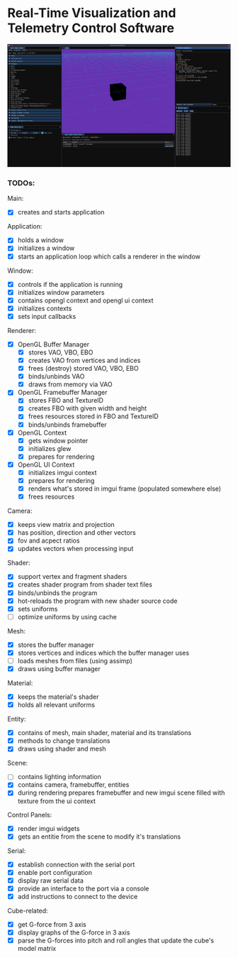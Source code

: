 # Real-Time Visualization and Telemetry Control Software
![Application screenshot](docs/public/screenshots/screenshot_v01.png?raw=true)

### TODOs:

Main:
- [x] creates and starts application

Application:
- [x] holds a window
- [x] initializes a window
- [x] starts an application loop which calls a renderer in the window

Window:
- [x] controls if the application is running
- [x] initializes window parameters
- [x] contains opengl context and opengl ui context
- [x] initializes contexts
- [x] sets input callbacks

Renderer:
- [x] OpenGL Buffer Manager
    - [x] stores VAO, VBO, EBO
    - [x] creates VAO from vertices and indices
    - [x] frees (destroy) stored VAO, VBO, EBO
    - [x] binds/unbinds VAO
    - [x] draws from memory via VAO
- [x] OpenGL Framebuffer Manager
    - [x] stores FBO and TextureID
    - [x] creates FBO with given width and height
    - [x] frees resources stored in FBO and TextureID
    - [x] binds/unbinds framebuffer
- [x] OpenGL Context
    - [x] gets window pointer
    - [x] initializes glew
    - [x] prepares for rendering
- [x] OpenGL UI Context
    - [x] initializes imgui context
    - [x] prepares for rendering
    - [x] renders what's stored in imgui frame (populated somewhere else)
    - [x] frees resources

Camera:
- [x] keeps view matrix and projection
- [x] has position, direction and other vectors
- [x] fov and acpect ratios
- [x] updates vectors when processing input

Shader:
- [x] support vertex and fragment shaders
- [x] creates shader program from shader text files
- [x] binds/unbinds the program
- [x] hot-reloads the program with new shader source code
- [x] sets uniforms
- [ ] optimize uniforms by using cache

Mesh:
- [x] stores the buffer manager
- [x] stores vertices and indices which the buffer manager uses
- [ ] loads meshes from files (using assimp)
- [x] draws using buffer manager

Material:
- [x] keeps the material's shader
- [x] holds all relevant uniforms

Entity:
- [x] contains of mesh, main shader, material and its translations
- [x] methods to change translations
- [x] draws using shader and mesh

Scene:
- [ ] contains lighting information
- [x] contains camera, framebuffer, entities
- [x] during rendering prepares framebuffer and new imgui scene filled with texture from the ui context

Control Panels:
- [x] render imgui widgets
- [x] gets an entitie from the scene to modify it's translations

Serial:
- [x] establish connection with the serial port
- [x] enable port configuration
- [x] display raw serial data
- [x] provide an interface to the port via a console
- [x] add instructions to connect to the device

Cube-related:
- [x] get G-force from 3 axis
- [x] display graphs of the G-force in 3 axis
- [x] parse the G-forces into pitch and roll angles that update the cube's model matrix
